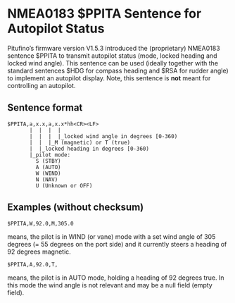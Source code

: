 # NMEA0183 $PPITA Sentence for Autopilot Status

Pitufino’s firmware version V1.5.3 introduced the (proprietary) NMEA0183 sentence $PPITA to transmit autopilot status (mode, locked heading and locked wind angle). This sentence can be used (ideally together with the standard sentences $HDG for compass heading and $RSA for rudder angle) to implement an autopilot display. Note, this sentence is **not** meant for controlling an autopilot.


## Sentence format

    $PPITA,a,x.x,a,x.x*hh<CR><LF>
           |  |  |  |
           |  |  |  |_locked wind angle in degrees [0-360)
           |  |  |_M (magnetic) or T (true)
           |  |_locked heading in degrees [0-360)
           |_pilot mode:
             S (STBY)
             A (AUTO)
             W (WIND)
             N (NAV)
             U (Unknown or OFF)

## Examples (without checksum)

    $PPITA,W,92.0,M,305.0
means, the pilot is in WIND (or vane) mode with a set wind angle of 305 degrees (= 55 degrees on the port side) and it currently steers a heading of 92 degrees magnetic.
 
 

    $PPITA,A,92.0,T,
means, the pilot is in AUTO mode, holding a heading of 92 degrees true. In this mode the wind angle is not relevant and may be a null field (empty field).
